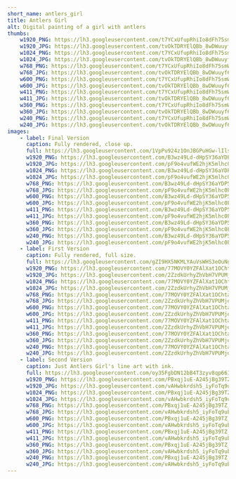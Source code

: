 ```yaml
---
short_name: antlers_girl
title: Antlers Girl
alt: Digital painting of a girl with antlers
thumbs:
    w1920_PNG: https://lh3.googleusercontent.com/t7YCxUfupRhiIo8dFh75smWG9hppPdMG9o02DgnFup2rF0VDq6QuMjAqWSNwJnGMiGMhN1ZVa9zc5xz1glU2enRFwsWK1hILMMDljXesEefUWMqMAE4Qj8PXP4NrXTH_FL7rdJOyBA=w2400
    w1920_JPG: https://lh3.googleusercontent.com/tvOkTDRYElQBb_8wDWuuyf6fzAgD7_UYHhEAQ8SNqLN6xRKG021BerLlLYkGaVBngKyyV79ZEji5wg0T4YPzc2T2NkzKUFyHA5A-dwdBJ6fMs9auBdxMe5ksu15ksDt0YxZloh4i8A=w2400
    w1024_PNG: https://lh3.googleusercontent.com/t7YCxUfupRhiIo8dFh75smWG9hppPdMG9o02DgnFup2rF0VDq6QuMjAqWSNwJnGMiGMhN1ZVa9zc5xz1glU2enRFwsWK1hILMMDljXesEefUWMqMAE4Qj8PXP4NrXTH_FL7rdJOyBA=w284
    w1024_JPG: https://lh3.googleusercontent.com/tvOkTDRYElQBb_8wDWuuyf6fzAgD7_UYHhEAQ8SNqLN6xRKG021BerLlLYkGaVBngKyyV79ZEji5wg0T4YPzc2T2NkzKUFyHA5A-dwdBJ6fMs9auBdxMe5ksu15ksDt0YxZloh4i8A=w284
    w768_PNG: https://lh3.googleusercontent.com/t7YCxUfupRhiIo8dFh75smWG9hppPdMG9o02DgnFup2rF0VDq6QuMjAqWSNwJnGMiGMhN1ZVa9zc5xz1glU2enRFwsWK1hILMMDljXesEefUWMqMAE4Qj8PXP4NrXTH_FL7rdJOyBA=w213
    w768_JPG: https://lh3.googleusercontent.com/tvOkTDRYElQBb_8wDWuuyf6fzAgD7_UYHhEAQ8SNqLN6xRKG021BerLlLYkGaVBngKyyV79ZEji5wg0T4YPzc2T2NkzKUFyHA5A-dwdBJ6fMs9auBdxMe5ksu15ksDt0YxZloh4i8A=w213
    w600_PNG: https://lh3.googleusercontent.com/t7YCxUfupRhiIo8dFh75smWG9hppPdMG9o02DgnFup2rF0VDq6QuMjAqWSNwJnGMiGMhN1ZVa9zc5xz1glU2enRFwsWK1hILMMDljXesEefUWMqMAE4Qj8PXP4NrXTH_FL7rdJOyBA=w166
    w600_JPG: https://lh3.googleusercontent.com/tvOkTDRYElQBb_8wDWuuyf6fzAgD7_UYHhEAQ8SNqLN6xRKG021BerLlLYkGaVBngKyyV79ZEji5wg0T4YPzc2T2NkzKUFyHA5A-dwdBJ6fMs9auBdxMe5ksu15ksDt0YxZloh4i8A=w166
    w411_PNG: https://lh3.googleusercontent.com/t7YCxUfupRhiIo8dFh75smWG9hppPdMG9o02DgnFup2rF0VDq6QuMjAqWSNwJnGMiGMhN1ZVa9zc5xz1glU2enRFwsWK1hILMMDljXesEefUWMqMAE4Qj8PXP4NrXTH_FL7rdJOyBA=w114
    w411_JPG: https://lh3.googleusercontent.com/tvOkTDRYElQBb_8wDWuuyf6fzAgD7_UYHhEAQ8SNqLN6xRKG021BerLlLYkGaVBngKyyV79ZEji5wg0T4YPzc2T2NkzKUFyHA5A-dwdBJ6fMs9auBdxMe5ksu15ksDt0YxZloh4i8A=w114
    w360_PNG: https://lh3.googleusercontent.com/t7YCxUfupRhiIo8dFh75smWG9hppPdMG9o02DgnFup2rF0VDq6QuMjAqWSNwJnGMiGMhN1ZVa9zc5xz1glU2enRFwsWK1hILMMDljXesEefUWMqMAE4Qj8PXP4NrXTH_FL7rdJOyBA=w100
    w360_JPG: https://lh3.googleusercontent.com/tvOkTDRYElQBb_8wDWuuyf6fzAgD7_UYHhEAQ8SNqLN6xRKG021BerLlLYkGaVBngKyyV79ZEji5wg0T4YPzc2T2NkzKUFyHA5A-dwdBJ6fMs9auBdxMe5ksu15ksDt0YxZloh4i8A=w100
    w240_PNG: https://lh3.googleusercontent.com/t7YCxUfupRhiIo8dFh75smWG9hppPdMG9o02DgnFup2rF0VDq6QuMjAqWSNwJnGMiGMhN1ZVa9zc5xz1glU2enRFwsWK1hILMMDljXesEefUWMqMAE4Qj8PXP4NrXTH_FL7rdJOyBA=w66
    w240_JPG: https://lh3.googleusercontent.com/tvOkTDRYElQBb_8wDWuuyf6fzAgD7_UYHhEAQ8SNqLN6xRKG021BerLlLYkGaVBngKyyV79ZEji5wg0T4YPzc2T2NkzKUFyHA5A-dwdBJ6fMs9auBdxMe5ksu15ksDt0YxZloh4i8A=w66
images:
    - label: Final Version
      caption: Fully rendered, close up.
      full: https://lh3.googleusercontent.com/1VpPu924z1OnJBGPuHGw-lIlsZQjY-dCHni1TgipzCcqAPGjNucjVapCAIcm03-Ne5qknJDtsOOh7MzMuWlpRU21n0C1uj6QHm9j-OATxLrDvuc3KC1_Jg_j9A-SOiZRfkggcyknQw=w2400
      w1920_PNG: https://lh3.googleusercontent.com/B3wz49Ld-dHpSY36aYDP5mAWLdIe17WSL6NqjJ2A9Kk2Iy0SwuzXHyAXf1YDACnVpXoDoYgAWsm3BGNmkIxeR3twCCuDOpkjp0xShBqSVmzarWVNfbsw1cbPONnJfaZd4GHh1DHUmA=w2400
      w1920_JPG: https://lh3.googleusercontent.com/pF9o4vufWE2hjK5mlhc0Pi8stlFP48xcugANRTWSx1xoe3dNHDsHJb0q7peiapF5XrEGP3Jp_-rPRP0tNnlsKrWuo4TJXtzi0qhi6R62-lH0P0xCt-KHX7MV5KISslxyBDe2wxptqw=w2400
      w1024_PNG: https://lh3.googleusercontent.com/B3wz49Ld-dHpSY36aYDP5mAWLdIe17WSL6NqjJ2A9Kk2Iy0SwuzXHyAXf1YDACnVpXoDoYgAWsm3BGNmkIxeR3twCCuDOpkjp0xShBqSVmzarWVNfbsw1cbPONnJfaZd4GHh1DHUmA=w711
      w1024_JPG: https://lh3.googleusercontent.com/pF9o4vufWE2hjK5mlhc0Pi8stlFP48xcugANRTWSx1xoe3dNHDsHJb0q7peiapF5XrEGP3Jp_-rPRP0tNnlsKrWuo4TJXtzi0qhi6R62-lH0P0xCt-KHX7MV5KISslxyBDe2wxptqw=w711
      w768_PNG: https://lh3.googleusercontent.com/B3wz49Ld-dHpSY36aYDP5mAWLdIe17WSL6NqjJ2A9Kk2Iy0SwuzXHyAXf1YDACnVpXoDoYgAWsm3BGNmkIxeR3twCCuDOpkjp0xShBqSVmzarWVNfbsw1cbPONnJfaZd4GHh1DHUmA=w533
      w768_JPG: https://lh3.googleusercontent.com/pF9o4vufWE2hjK5mlhc0Pi8stlFP48xcugANRTWSx1xoe3dNHDsHJb0q7peiapF5XrEGP3Jp_-rPRP0tNnlsKrWuo4TJXtzi0qhi6R62-lH0P0xCt-KHX7MV5KISslxyBDe2wxptqw=w533
      w600_PNG: https://lh3.googleusercontent.com/B3wz49Ld-dHpSY36aYDP5mAWLdIe17WSL6NqjJ2A9Kk2Iy0SwuzXHyAXf1YDACnVpXoDoYgAWsm3BGNmkIxeR3twCCuDOpkjp0xShBqSVmzarWVNfbsw1cbPONnJfaZd4GHh1DHUmA=w416
      w600_JPG: https://lh3.googleusercontent.com/pF9o4vufWE2hjK5mlhc0Pi8stlFP48xcugANRTWSx1xoe3dNHDsHJb0q7peiapF5XrEGP3Jp_-rPRP0tNnlsKrWuo4TJXtzi0qhi6R62-lH0P0xCt-KHX7MV5KISslxyBDe2wxptqw=w416
      w411_PNG: https://lh3.googleusercontent.com/B3wz49Ld-dHpSY36aYDP5mAWLdIe17WSL6NqjJ2A9Kk2Iy0SwuzXHyAXf1YDACnVpXoDoYgAWsm3BGNmkIxeR3twCCuDOpkjp0xShBqSVmzarWVNfbsw1cbPONnJfaZd4GHh1DHUmA=w285
      w411_JPG: https://lh3.googleusercontent.com/pF9o4vufWE2hjK5mlhc0Pi8stlFP48xcugANRTWSx1xoe3dNHDsHJb0q7peiapF5XrEGP3Jp_-rPRP0tNnlsKrWuo4TJXtzi0qhi6R62-lH0P0xCt-KHX7MV5KISslxyBDe2wxptqw=w285
      w360_PNG: https://lh3.googleusercontent.com/B3wz49Ld-dHpSY36aYDP5mAWLdIe17WSL6NqjJ2A9Kk2Iy0SwuzXHyAXf1YDACnVpXoDoYgAWsm3BGNmkIxeR3twCCuDOpkjp0xShBqSVmzarWVNfbsw1cbPONnJfaZd4GHh1DHUmA=w250
      w360_JPG: https://lh3.googleusercontent.com/pF9o4vufWE2hjK5mlhc0Pi8stlFP48xcugANRTWSx1xoe3dNHDsHJb0q7peiapF5XrEGP3Jp_-rPRP0tNnlsKrWuo4TJXtzi0qhi6R62-lH0P0xCt-KHX7MV5KISslxyBDe2wxptqw=w250
      w240_PNG: https://lh3.googleusercontent.com/B3wz49Ld-dHpSY36aYDP5mAWLdIe17WSL6NqjJ2A9Kk2Iy0SwuzXHyAXf1YDACnVpXoDoYgAWsm3BGNmkIxeR3twCCuDOpkjp0xShBqSVmzarWVNfbsw1cbPONnJfaZd4GHh1DHUmA=w166
      w240_JPG: https://lh3.googleusercontent.com/pF9o4vufWE2hjK5mlhc0Pi8stlFP48xcugANRTWSx1xoe3dNHDsHJb0q7peiapF5XrEGP3Jp_-rPRP0tNnlsKrWuo4TJXtzi0qhi6R62-lH0P0xCt-KHX7MV5KISslxyBDe2wxptqw=w166
    - label: First Version
      caption: Fully rendered, full size.
      full: https://lh3.googleusercontent.com/gZI9HX5NKMLYAuVsWHS3eOuNgfOutzaKEs7WWqAAcCub-4enx9HKwCrAlSgqv1OlXuRM6gRGHUzAKW0X7ZTJwJ_Hb8wnID6pBsW6wawpNSVcxupYqDvuGIeXOXHBMZqbBRGGJFAtAQ=w2400
      w1920_PNG: https://lh3.googleusercontent.com/77MOVY0YZFAlXat1OChtacF6QiHvcz0je9oSWVOBK6sRYRJVdK4r6zeiCH9i7jGTViciFbhIhDobWAX20zAFnK_yJkBbWUssqq8P5qmnYkdmGnx2LS_oyiYjv6g5Me4esPRSTKSHKg=w2400
      w1920_JPG: https://lh3.googleusercontent.com/2ZzdkUrhyZhVbH7VPUMjqCBZls4PucIXB1DuskshyNp1x770aoKs7ZBjYgOKRRb4x_rJGftWbdXqyj99Fe-8Ys0rscNx3AXWJ-kTRLgiDEegp3s0Ktiewox6hJMSI6gUpnQRY4EyeA=w2400
      w1024_PNG: https://lh3.googleusercontent.com/77MOVY0YZFAlXat1OChtacF6QiHvcz0je9oSWVOBK6sRYRJVdK4r6zeiCH9i7jGTViciFbhIhDobWAX20zAFnK_yJkBbWUssqq8P5qmnYkdmGnx2LS_oyiYjv6g5Me4esPRSTKSHKg=w711
      w1024_JPG: https://lh3.googleusercontent.com/2ZzdkUrhyZhVbH7VPUMjqCBZls4PucIXB1DuskshyNp1x770aoKs7ZBjYgOKRRb4x_rJGftWbdXqyj99Fe-8Ys0rscNx3AXWJ-kTRLgiDEegp3s0Ktiewox6hJMSI6gUpnQRY4EyeA=w711
      w768_PNG: https://lh3.googleusercontent.com/77MOVY0YZFAlXat1OChtacF6QiHvcz0je9oSWVOBK6sRYRJVdK4r6zeiCH9i7jGTViciFbhIhDobWAX20zAFnK_yJkBbWUssqq8P5qmnYkdmGnx2LS_oyiYjv6g5Me4esPRSTKSHKg=w533
      w768_JPG: https://lh3.googleusercontent.com/2ZzdkUrhyZhVbH7VPUMjqCBZls4PucIXB1DuskshyNp1x770aoKs7ZBjYgOKRRb4x_rJGftWbdXqyj99Fe-8Ys0rscNx3AXWJ-kTRLgiDEegp3s0Ktiewox6hJMSI6gUpnQRY4EyeA=w533
      w600_PNG: https://lh3.googleusercontent.com/77MOVY0YZFAlXat1OChtacF6QiHvcz0je9oSWVOBK6sRYRJVdK4r6zeiCH9i7jGTViciFbhIhDobWAX20zAFnK_yJkBbWUssqq8P5qmnYkdmGnx2LS_oyiYjv6g5Me4esPRSTKSHKg=w416
      w600_JPG: https://lh3.googleusercontent.com/2ZzdkUrhyZhVbH7VPUMjqCBZls4PucIXB1DuskshyNp1x770aoKs7ZBjYgOKRRb4x_rJGftWbdXqyj99Fe-8Ys0rscNx3AXWJ-kTRLgiDEegp3s0Ktiewox6hJMSI6gUpnQRY4EyeA=w416
      w411_PNG: https://lh3.googleusercontent.com/77MOVY0YZFAlXat1OChtacF6QiHvcz0je9oSWVOBK6sRYRJVdK4r6zeiCH9i7jGTViciFbhIhDobWAX20zAFnK_yJkBbWUssqq8P5qmnYkdmGnx2LS_oyiYjv6g5Me4esPRSTKSHKg=w285
      w411_JPG: https://lh3.googleusercontent.com/2ZzdkUrhyZhVbH7VPUMjqCBZls4PucIXB1DuskshyNp1x770aoKs7ZBjYgOKRRb4x_rJGftWbdXqyj99Fe-8Ys0rscNx3AXWJ-kTRLgiDEegp3s0Ktiewox6hJMSI6gUpnQRY4EyeA=w285
      w360_PNG: https://lh3.googleusercontent.com/77MOVY0YZFAlXat1OChtacF6QiHvcz0je9oSWVOBK6sRYRJVdK4r6zeiCH9i7jGTViciFbhIhDobWAX20zAFnK_yJkBbWUssqq8P5qmnYkdmGnx2LS_oyiYjv6g5Me4esPRSTKSHKg=w250
      w360_JPG: https://lh3.googleusercontent.com/2ZzdkUrhyZhVbH7VPUMjqCBZls4PucIXB1DuskshyNp1x770aoKs7ZBjYgOKRRb4x_rJGftWbdXqyj99Fe-8Ys0rscNx3AXWJ-kTRLgiDEegp3s0Ktiewox6hJMSI6gUpnQRY4EyeA=w250
      w240_PNG: https://lh3.googleusercontent.com/77MOVY0YZFAlXat1OChtacF6QiHvcz0je9oSWVOBK6sRYRJVdK4r6zeiCH9i7jGTViciFbhIhDobWAX20zAFnK_yJkBbWUssqq8P5qmnYkdmGnx2LS_oyiYjv6g5Me4esPRSTKSHKg=w166
      w240_JPG: https://lh3.googleusercontent.com/2ZzdkUrhyZhVbH7VPUMjqCBZls4PucIXB1DuskshyNp1x770aoKs7ZBjYgOKRRb4x_rJGftWbdXqyj99Fe-8Ys0rscNx3AXWJ-kTRLgiDEegp3s0Ktiewox6hJMSI6gUpnQRY4EyeA=w166
    - label: Second Version
      caption: Just Antlers Girl's line art with ink.
      full: https://lh3.googleusercontent.com/oy35FgbDN12bB4T3zyv8qp66INc6_QaOjc0-LSdP-qGa38p4XsJvejXUBc6q0BfM8ewXMnZu74DZvdH9uepZ8qWsoGtArGNiBgJc3i4ZthKZPek163wWBB6sbVxbPM0rAjuESMD3yQ=w2400
      w1920_PNG: https://lh3.googleusercontent.com/PBxqj1uE-A245jBg39TZ_73fpXPkUh3bJXa3aBOdj687lWZC4au34QU26VkS3kY1gIEE6fJb7a90p9yB12FJTCHJ4djEnqficPP4Kj2gAFg9po2GcnoHMyo1-J_4qy6EqQMZ6TMGZw=w2400
      w1920_JPG: https://lh3.googleusercontent.com/vAHwbkrdsh5_iyFoTq9ubYMEcEA5f7nUnNf3WQJ8kM8M-rlN2SRPs5EK8Luy-uXu0meftPf89gNElxAAhgzlq1Lh1k0o4IRRmO7FPO9bOpXQbdG4765vWlQ_s0NlnWJ_xweEffQ2fg=w2400
      w1024_PNG: https://lh3.googleusercontent.com/PBxqj1uE-A245jBg39TZ_73fpXPkUh3bJXa3aBOdj687lWZC4au34QU26VkS3kY1gIEE6fJb7a90p9yB12FJTCHJ4djEnqficPP4Kj2gAFg9po2GcnoHMyo1-J_4qy6EqQMZ6TMGZw=w711
      w1024_JPG: https://lh3.googleusercontent.com/vAHwbkrdsh5_iyFoTq9ubYMEcEA5f7nUnNf3WQJ8kM8M-rlN2SRPs5EK8Luy-uXu0meftPf89gNElxAAhgzlq1Lh1k0o4IRRmO7FPO9bOpXQbdG4765vWlQ_s0NlnWJ_xweEffQ2fg=w711
      w768_PNG: https://lh3.googleusercontent.com/PBxqj1uE-A245jBg39TZ_73fpXPkUh3bJXa3aBOdj687lWZC4au34QU26VkS3kY1gIEE6fJb7a90p9yB12FJTCHJ4djEnqficPP4Kj2gAFg9po2GcnoHMyo1-J_4qy6EqQMZ6TMGZw=w533
      w768_JPG: https://lh3.googleusercontent.com/vAHwbkrdsh5_iyFoTq9ubYMEcEA5f7nUnNf3WQJ8kM8M-rlN2SRPs5EK8Luy-uXu0meftPf89gNElxAAhgzlq1Lh1k0o4IRRmO7FPO9bOpXQbdG4765vWlQ_s0NlnWJ_xweEffQ2fg=w533
      w600_PNG: https://lh3.googleusercontent.com/PBxqj1uE-A245jBg39TZ_73fpXPkUh3bJXa3aBOdj687lWZC4au34QU26VkS3kY1gIEE6fJb7a90p9yB12FJTCHJ4djEnqficPP4Kj2gAFg9po2GcnoHMyo1-J_4qy6EqQMZ6TMGZw=w416
      w600_JPG: https://lh3.googleusercontent.com/vAHwbkrdsh5_iyFoTq9ubYMEcEA5f7nUnNf3WQJ8kM8M-rlN2SRPs5EK8Luy-uXu0meftPf89gNElxAAhgzlq1Lh1k0o4IRRmO7FPO9bOpXQbdG4765vWlQ_s0NlnWJ_xweEffQ2fg=w416
      w411_PNG: https://lh3.googleusercontent.com/PBxqj1uE-A245jBg39TZ_73fpXPkUh3bJXa3aBOdj687lWZC4au34QU26VkS3kY1gIEE6fJb7a90p9yB12FJTCHJ4djEnqficPP4Kj2gAFg9po2GcnoHMyo1-J_4qy6EqQMZ6TMGZw=w285
      w411_JPG: https://lh3.googleusercontent.com/vAHwbkrdsh5_iyFoTq9ubYMEcEA5f7nUnNf3WQJ8kM8M-rlN2SRPs5EK8Luy-uXu0meftPf89gNElxAAhgzlq1Lh1k0o4IRRmO7FPO9bOpXQbdG4765vWlQ_s0NlnWJ_xweEffQ2fg=w285
      w360_PNG: https://lh3.googleusercontent.com/PBxqj1uE-A245jBg39TZ_73fpXPkUh3bJXa3aBOdj687lWZC4au34QU26VkS3kY1gIEE6fJb7a90p9yB12FJTCHJ4djEnqficPP4Kj2gAFg9po2GcnoHMyo1-J_4qy6EqQMZ6TMGZw=w250
      w360_JPG: https://lh3.googleusercontent.com/vAHwbkrdsh5_iyFoTq9ubYMEcEA5f7nUnNf3WQJ8kM8M-rlN2SRPs5EK8Luy-uXu0meftPf89gNElxAAhgzlq1Lh1k0o4IRRmO7FPO9bOpXQbdG4765vWlQ_s0NlnWJ_xweEffQ2fg=w250
      w240_PNG: https://lh3.googleusercontent.com/PBxqj1uE-A245jBg39TZ_73fpXPkUh3bJXa3aBOdj687lWZC4au34QU26VkS3kY1gIEE6fJb7a90p9yB12FJTCHJ4djEnqficPP4Kj2gAFg9po2GcnoHMyo1-J_4qy6EqQMZ6TMGZw=w166
      w240_JPG: https://lh3.googleusercontent.com/vAHwbkrdsh5_iyFoTq9ubYMEcEA5f7nUnNf3WQJ8kM8M-rlN2SRPs5EK8Luy-uXu0meftPf89gNElxAAhgzlq1Lh1k0o4IRRmO7FPO9bOpXQbdG4765vWlQ_s0NlnWJ_xweEffQ2fg=w166
---
```

